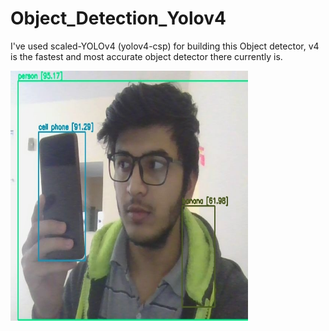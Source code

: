# Object_Detection_Yolov4

 I've used scaled-YOLOv4 (yolov4-csp) for building this Object detector, v4 is the fastest and most accurate object detector there currently is.
 
 <img src="yolo_image.jpg" width="380" height="400" >
 
 

